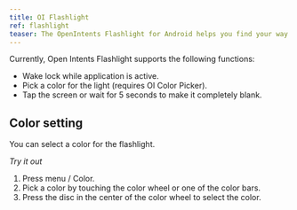 ```yaml
---
title: OI Flashlight
ref: flashlight
teaser: The OpenIntents Flashlight for Android helps you find your way in the dark.
---
```

Currently, Open Intents Flashlight supports the following functions:

 * Wake lock while application is active.
 * Pick a color for the light (requires OI Color Picker).
 * Tap the screen or wait for 5 seconds to make it completely blank.


## Color setting

You can select a color for the flashlight.

*Try it out*
 1. Press menu / Color.
 1. Pick a color by touching the color wheel or one of the color bars.
 1. Press the disc in the center of the color wheel to select the color.
